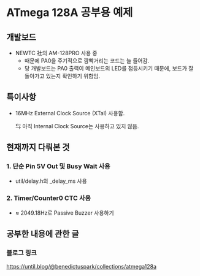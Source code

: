 # ATmega 128A 공부용 예제
## 개발보드
- NEWTC 社의 AM-128PRO 사용 중
    - 때문에 PA0을 주기적으로 깜빡거리는 코드는 늘 들어감.
    - 당 개발보드는 PA0 출력이 메인보드의 LED를 점등시키기 때문에, 보드가 잘 돌아가고 있는지 확인하기 위함임.
## 특이사항
- 16MHz External Clock Source (XTal) 사용함.
    
    $\leftrightarrows$ 아직 Internal Clock Source는 사용하고 있지 않음.
## 현재까지 다뤄본 것
### 1. 단순 Pin 5V Out 및 Busy Wait 사용
- util/delay.h의 _delay_ms 사용
### 2. Timer/Counter0 CTC 사용
- $\approx$ 2049.18Hz로 Passive Buzzer 사용하기

## 공부한 내용에 관한 글
### 블로그 링크
https://until.blog/@benedictuspark/collections/atmega128a